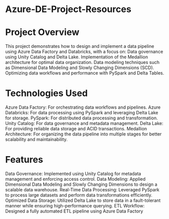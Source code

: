 # Azure-DE-Project-Resources
# Project Overview
This project demonstrates how to design and implement a data pipeline using Azure Data Factory and Databricks, with a focus on:
Data governance using Unity Catalog and Delta Lake.
Implementation of the Medallion architecture for optimal data organization.
Data modeling techniques such as Dimensional Data Modeling and Slowly Changing Dimensions (SCD).
Optimizing data workflows and performance with PySpark and Delta Tables.
# Technologies Used
Azure Data Factory: For orchestrating data workflows and pipelines.
Azure Databricks: For data processing using PySpark and leveraging Delta Lake for storage.
PySpark: For distributed data processing and transformation.
Unity Catalog: For data governance and metadata management.
Delta Lake: For providing reliable data storage and ACID transactions.
Medallion Architecture: For organizing the data pipeline into multiple stages for better scalability and maintainability.
# Features
Data Governance: Implemented using Unity Catalog for metadata management and enforcing access control.
Data Modeling: Applied Dimensional Data Modeling and Slowly Changing Dimensions to design a scalable data warehouse.
Real-Time Data Processing: Leveraged PySpark to process large datasets and perform data transformations efficiently.
Optimized Data Storage: Utilized Delta Lake to store data in a fault-tolerant manner while ensuring high-performance querying.
ETL Workflow: Designed a fully automated ETL pipeline using Azure Data Factory
